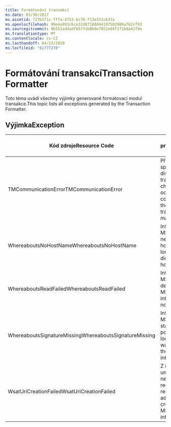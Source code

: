 ```yaml
---
title: Formátování transakcí
ms.date: 03/30/2017
ms.assetid: 727b3f1c-fffa-4753-bc76-713e331c631a
ms.openlocfilehash: 99e4a993cbce32d87188d44197502909af62cf93
ms.sourcegitcommit: 9b552addadfb57fab0b9e7852ed4f1f1b8a42f8e
ms.translationtype: MT
ms.contentlocale: cs-CZ
ms.lasthandoff: 04/23/2019
ms.locfileid: "61777270"
---
```

# <a name="transaction-formatter"></a><span data-ttu-id="c3749-102">Formátování transakcí</span><span class="sxs-lookup"><span data-stu-id="c3749-102">Transaction Formatter</span></span>
<span data-ttu-id="c3749-103">Toto téma uvádí všechny výjimky generované formátovací modul transakce.</span><span class="sxs-lookup"><span data-stu-id="c3749-103">This topic lists all exceptions generated by the Transaction Formatter.</span></span>  
  
## <a name="exception"></a><span data-ttu-id="c3749-104">Výjimka</span><span class="sxs-lookup"><span data-stu-id="c3749-104">Exception</span></span>  
  
|<span data-ttu-id="c3749-105">Kód zdroje</span><span class="sxs-lookup"><span data-stu-id="c3749-105">Resource Code</span></span>|<span data-ttu-id="c3749-106">Řetězec prostředku</span><span class="sxs-lookup"><span data-stu-id="c3749-106">Resource String</span></span>|  
|-------------------|---------------------|  
|<span data-ttu-id="c3749-107">TMCommunicationError</span><span class="sxs-lookup"><span data-stu-id="c3749-107">TMCommunicationError</span></span>|<span data-ttu-id="c3749-108">Při komunikaci se správcem distribuovaných transakcí došlo k chybě.</span><span class="sxs-lookup"><span data-stu-id="c3749-108">An error occurred while communicating with the distributed transaction manager.</span></span>|  
|<span data-ttu-id="c3749-109">WhereaboutsNoHostName</span><span class="sxs-lookup"><span data-stu-id="c3749-109">WhereaboutsNoHostName</span></span>|<span data-ttu-id="c3749-110">Informace o umístění MSDTC neobsahovaly název hostitele.</span><span class="sxs-lookup"><span data-stu-id="c3749-110">The MSDTC location information did not contain a host name.</span></span>|  
|<span data-ttu-id="c3749-111">WhereaboutsReadFailed</span><span class="sxs-lookup"><span data-stu-id="c3749-111">WhereaboutsReadFailed</span></span>|<span data-ttu-id="c3749-112">Informace o umístění MSDTC nebyly deserializovány.</span><span class="sxs-lookup"><span data-stu-id="c3749-112">The MSDTC location information could not be deserialized.</span></span>|  
|<span data-ttu-id="c3749-113">WhereaboutsSignatureMissing</span><span class="sxs-lookup"><span data-stu-id="c3749-113">WhereaboutsSignatureMissing</span></span>|<span data-ttu-id="c3749-114">Informace o umístění MSDTC chyběl standardní umístění podpis.</span><span class="sxs-lookup"><span data-stu-id="c3749-114">The standard location signature was missing from the MSDTC location information.</span></span>|  
|<span data-ttu-id="c3749-115">WsatUriCreationFailed</span><span class="sxs-lookup"><span data-stu-id="c3749-115">WsatUriCreationFailed</span></span>|<span data-ttu-id="c3749-116">Z informace o umístění MSDTC nelze vytvořit adresu registrační služby.</span><span class="sxs-lookup"><span data-stu-id="c3749-116">A registration service address could not be created from the MSDTC location information.</span></span>|

